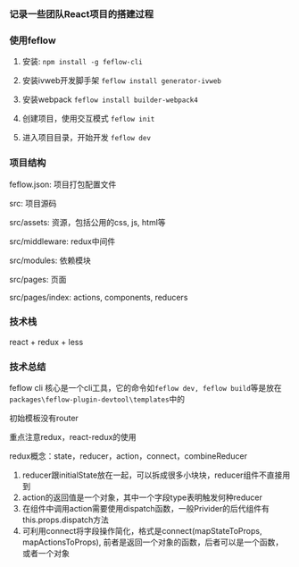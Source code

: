 ### 记录一些团队React项目的搭建过程

### 使用feflow

1. 安装: `npm install -g feflow-cli`

2. 安装ivweb开发脚手架 `feflow install generator-ivweb`

3. 安装webpack `feflow install builder-webpack4`

4. 创建项目，使用交互模式 `feflow init`

5. 进入项目目录，开始开发 `feflow dev`

### 项目结构

feflow.json: 项目打包配置文件

src: 项目源码

src/assets: 资源，包括公用的css, js, html等

src/middleware: redux中间件

src/modules: 依赖模块

src/pages: 页面

src/pages/index: actions, components, reducers

### 技术栈

react + redux + less

### 技术总结

feflow cli 核心是一个cli工具，它的命令如`feflow dev, feflow build`等是放在`packages\feflow-plugin-devtool\templates`中的

初始模板没有router

重点注意redux，react-redux的使用

redux概念：state，reducer，action，connect，combineReducer

1. reducer跟initialState放在一起，可以拆成很多小块块，reducer组件不直接用到
2. action的返回值是一个对象，其中一个字段type表明触发何种reducer
3. 在组件中调用action需要使用dispatch函数，一般Privider的后代组件有this.props.dispatch方法
4. 可利用connect将字段操作简化，格式是connect(mapStateToProps, mapActionsToProps), 前者是返回一个对象的函数，后者可以是一个函数，或者一个对象
